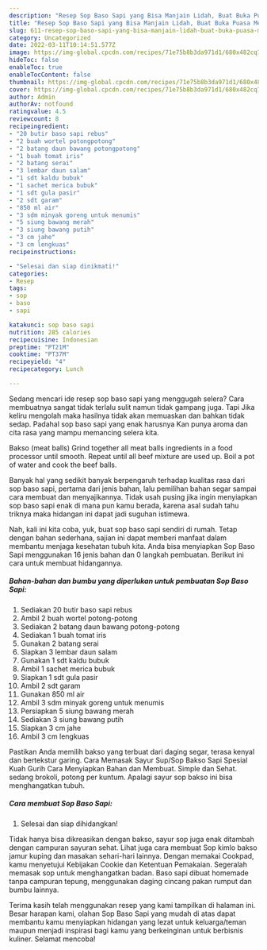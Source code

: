 ```yaml
---
description: "Resep Sop Baso Sapi yang Bisa Manjain Lidah, Buat Buka Puasa Menggugah Selera"
title: "Resep Sop Baso Sapi yang Bisa Manjain Lidah, Buat Buka Puasa Menggugah Selera"
slug: 611-resep-sop-baso-sapi-yang-bisa-manjain-lidah-buat-buka-puasa-menggugah-selera
category: Uncategorized
date: 2022-03-11T10:14:51.577Z
image: https://img-global.cpcdn.com/recipes/71e75b8b3da971d1/680x482cq70/sop-baso-sapi-foto-resep-utama.jpg
hideToc: false
enableToc: true
enableTocContent: false
thumbnail: https://img-global.cpcdn.com/recipes/71e75b8b3da971d1/680x482cq70/sop-baso-sapi-foto-resep-utama.jpg
cover: https://img-global.cpcdn.com/recipes/71e75b8b3da971d1/680x482cq70/sop-baso-sapi-foto-resep-utama.jpg
author: Admin
authorAv: notfound
ratingvalue: 4.5
reviewcount: 8
recipeingredient:
- "20 butir baso sapi rebus"
- "2 buah wortel potongpotong"
- "2 batang daun bawang potongpotong"
- "1 buah tomat iris"
- "2 batang serai"
- "3 lembar daun salam"
- "1 sdt kaldu bubuk"
- "1 sachet merica bubuk"
- "1 sdt gula pasir"
- "2 sdt garam"
- "850 ml air"
- "3 sdm minyak goreng untuk menumis"
- "5 siung bawang merah"
- "3 siung bawang putih"
- "3 cm jahe"
- "3 cm lengkuas"
recipeinstructions:

- "Selesai dan siap dinikmati!"
categories:
- Resep
tags:
- sop
- baso
- sapi

katakunci: sop baso sapi 
nutrition: 285 calories
recipecuisine: Indonesian
preptime: "PT21M"
cooktime: "PT37M"
recipeyield: "4"
recipecategory: Lunch

---
```



Sedang mencari ide resep sop baso sapi yang menggugah selera? Cara membuatnya sangat tidak terlalu sulit namun tidak gampang juga. Tapi Jika keliru mengolah maka hasilnya tidak akan memuaskan dan bahkan tidak sedap. Padahal sop baso sapi yang enak harusnya Kan punya aroma dan cita rasa yang mampu memancing selera kita.


Bakso (meat balls) Grind together all meat balls ingredients in a food processor until smooth. Repeat until all beef mixture are used up. Boil a pot of water and cook the beef balls.

Banyak hal yang sedikit banyak berpengaruh terhadap kualitas rasa dari sop baso sapi, pertama dari jenis bahan, lalu pemilihan bahan segar sampai cara membuat dan menyajikannya. Tidak usah pusing jika ingin menyiapkan sop baso sapi enak di mana pun kamu berada, karena asal sudah tahu triknya maka hidangan ini dapat jadi suguhan istimewa.


Nah, kali ini kita coba, yuk, buat sop baso sapi sendiri di rumah. Tetap dengan bahan sederhana, sajian ini dapat memberi manfaat dalam membantu menjaga kesehatan tubuh kita. Anda bisa menyiapkan Sop Baso Sapi menggunakan 16 jenis bahan dan 0 langkah pembuatan. Berikut ini cara untuk membuat hidangannya.

<!--inarticleads1-->

##### Bahan-bahan dan bumbu yang diperlukan untuk pembuatan Sop Baso Sapi:

1. Sediakan 20 butir baso sapi rebus
1. Ambil 2 buah wortel potong-potong
1. Sediakan 2 batang daun bawang potong-potong
1. Sediakan 1 buah tomat iris
1. Gunakan 2 batang serai
1. Siapkan 3 lembar daun salam
1. Gunakan 1 sdt kaldu bubuk
1. Ambil 1 sachet merica bubuk
1. Siapkan 1 sdt gula pasir
1. Ambil 2 sdt garam
1. Gunakan 850 ml air
1. Ambil 3 sdm minyak goreng untuk menumis
1. Persiapkan 5 siung bawang merah
1. Sediakan 3 siung bawang putih
1. Siapkan 3 cm jahe
1. Ambil 3 cm lengkuas


Pastikan Anda memilih bakso yang terbuat dari daging segar, terasa kenyal dan bertekstur garing. Cara Memasak Sayur Sup/Sop Bakso Sapi Spesial Kuah Gurih Cara Menyiapkan Bahan dan Membuat. Simple dan Sehat. sedang brokoli, potong per kuntum. Apalagi sayur sop bakso ini bisa menghangatkan tubuh. 

<!--inarticleads2-->

##### Cara membuat Sop Baso Sapi:


1. Selesai dan siap dihidangkan!

Tidak hanya bisa dikreasikan dengan bakso, sayur sop juga enak ditambah dengan campuran sayuran sehat. Lihat juga cara membuat Sop kimlo bakso jamur kuping dan masakan sehari-hari lainnya. Dengan memakai Cookpad, kamu menyetujui Kebijakan Cookie dan Ketentuan Pemakaian. Segeralah memasak sop untuk menghangatkan badan. Baso sapi dibuat homemade tanpa campuran tepung, menggunakan daging cincang pakan rumput dan bumbu lainnya. 

Terima kasih telah menggunakan resep yang kami tampilkan di halaman ini. Besar harapan kami, olahan Sop Baso Sapi yang mudah di atas dapat membantu kamu menyiapkan hidangan yang lezat untuk keluarga/teman maupun menjadi inspirasi bagi kamu yang berkeinginan untuk berbisnis kuliner. Selamat mencoba!

